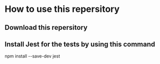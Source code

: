 # How to use this repersitory

## Download this repersitory

## Install Jest for the tests by using this command

npm install --save-dev jest



